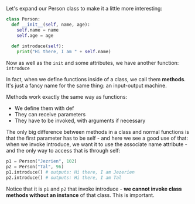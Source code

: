 Let's expand our Person class to make it a little more interesting:

```python
class Person:
  def __init__(self, name, age):
    self.name = name
    self.age = age
  
  def introduce(self):
    print("Hi there, I am " + self.name) 
```


Now as well as the `init` and some attributes, we have another function: `introduce`


In fact, when we define functions inside of a class, we call them **methods**. It's just a fancy name for the same thing: an input-output machine.


Methods work exactly the same way as functions:
- We define them with def
- They can receive parameters
- They have to be invoked, with arguments if necessary


The only big difference between methods in a class and normal functions is that the first parameter has to be self - and here we see a good use of that: when we invoke introduce, we want it to use the associate name attribute - and the only way to access that is through self:

```python
p1 = Person("Jezrien", 102)
p2 = Person("Tal", 96)
p1.introduce() # outputs: Hi there, I am Jezerien
p2.introduce() # outputs: Hi there, I am Tal 
```

Notice that it is `p1` and `p2` that invoke introduce - **we cannot invoke class methods without an instance** of that class. This is important.
